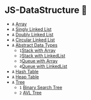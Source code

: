 # JS-DataStructure 🚀

* `A` [Array](src/1.Array)
* `A` [Singly Linked List](src/2.LinkedList)
* `A` [Doubly Linked List](src/2.LinkedList)
* `A` [Circular Linked List](src/2.LinkedList)
* `A` [Abstract Data Types](src/3.Abstract_Data_Type)
   * `1`[Stack with Array](src/3.AbstractDataType/Stack)
   * `2`[Stack with LinkedList](src/3.AbstractDataType/Stack)
   * `3`[Queue with Array](src/3.AbstractDataType/Queue)
   * `4`[Queue with LinkedList](src/3.AbstractDataType/Queue)
* `A` [Hash Table](src/5.Hash)
* `A` [Heap Table](src/6.Heaps)
* `A` [Tree](src/4.Tree)
  * `1` [Binary Search Tree](src/4.Tree/1.BinarySearchTree)
  * `2` [AVL Tree](src/4.Tree/5.AVLTree)
 